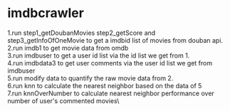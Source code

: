 # imdbcrawler
1.run step1_getDoubanMovies step2_getScore and step3_getInfoOfOneMovie to get a imdbid list of movies from douban api.\
2.run imdb1 to get movie data from omdb\
3.run imdbuser to get a user id list via the id list we get from 1.\
4.run imdbdata3 to get user comments via the user id list we get from imdbuser\
5.run modify data to quantify the raw movie data from 2.\
6.run knn to calculate the nearest neighbor based on the data of 5\
7.run knnOverNumber to calculate nearest neighbor performance over number of user's commented movies\
